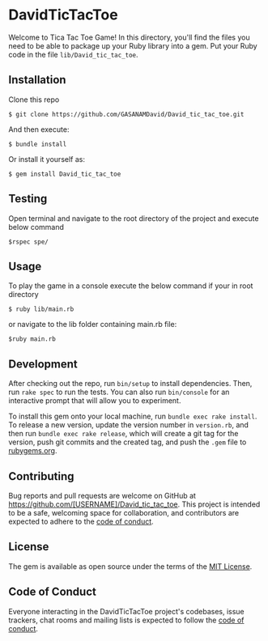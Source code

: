# DavidTicTacToe

Welcome to Tica Tac Toe Game! In this directory, you'll find the files you need to be able to package up your Ruby library into a gem. Put your Ruby code in the file `lib/David_tic_tac_toe`.

## Installation

Clone this repo

    $ git clone https://github.com/GASANAMDavid/David_tic_tac_toe.git

And then execute:

    $ bundle install

Or install it yourself as:

    $ gem install David_tic_tac_toe

## Testing

Open terminal and navigate to the root directory of the project and execute below command

    $rspec spe/

## Usage

To play the game in a console execute the below command if your in root directory

    $ ruby lib/main.rb
    
 or navigate to the lib folder containing main.rb file:
 
    $ruby main.rb


## Development

After checking out the repo, run `bin/setup` to install dependencies. Then, run `rake spec` to run the tests. You can also run `bin/console` for an interactive prompt that will allow you to experiment.

To install this gem onto your local machine, run `bundle exec rake install`. To release a new version, update the version number in `version.rb`, and then run `bundle exec rake release`, which will create a git tag for the version, push git commits and the created tag, and push the `.gem` file to [rubygems.org](https://rubygems.org).

## Contributing

Bug reports and pull requests are welcome on GitHub at https://github.com/[USERNAME]/David_tic_tac_toe. This project is intended to be a safe, welcoming space for collaboration, and contributors are expected to adhere to the [code of conduct](https://github.com/[USERNAME]/David_tic_tac_toe/blob/master/CODE_OF_CONDUCT.md).

## License

The gem is available as open source under the terms of the [MIT License](https://opensource.org/licenses/MIT).

## Code of Conduct

Everyone interacting in the DavidTicTacToe project's codebases, issue trackers, chat rooms and mailing lists is expected to follow the [code of conduct](https://github.com/[USERNAME]/David_tic_tac_toe/blob/master/CODE_OF_CONDUCT.md).
